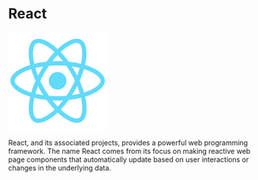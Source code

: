 # React

<img src="reactlogo.png" width="200" />

React, and its associated projects, provides a powerful web programming framework. The name React comes from its focus on making reactive web page components that automatically update based on user interactions or changes in the underlying data.
